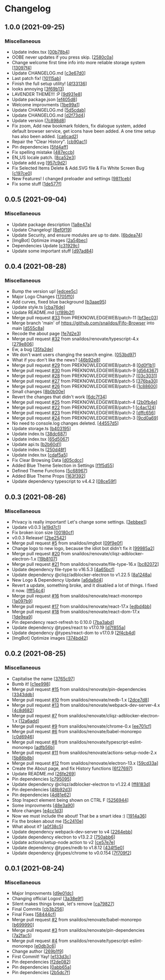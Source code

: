 # Changelog

<a name="1.0.0"></a>
## 1.0.0 (2021-09-25)

### Miscellaneous

-  Update index.tsx [[00b78b4](https://github.com/snaildos/Fifo-Browser/commit/00b78b42faf780b72e678df84355a3314ac55da2)]
-  OOBE never updates if you press skip. [[2580c0a](https://github.com/snaildos/Fifo-Browser/commit/2580c0afff5308c971cebb496d2f255fc3b768b2)]
-  Change welcome first time info into more reliable storage system [[13097f4](https://github.com/snaildos/Fifo-Browser/commit/13097f409180dbd854392df244c4b4ff907becf5)]
-  Update CHANGELOG.md [[c3e67d0](https://github.com/snaildos/Fifo-Browser/commit/c3e67d0a05f040684723f929314014ba0c7e153a)]
-  Last patch fix! [[10115ab](https://github.com/snaildos/Fifo-Browser/commit/10115ab8e64b71538b718cf5fc7f90850ee8de87)]
-  Finish the full setup utility! [[4f33136](https://github.com/snaildos/Fifo-Browser/commit/4f33136bf577c22d5c08a0c0a1cc6edf8b821d4e)]
-  looks annoying [[3f69b13](https://github.com/snaildos/Fifo-Browser/commit/3f69b131431a60638c0eb291e6a7dfc56d897e1f)]
-  LAVENDER THEME!!! :P [[9d931e8](https://github.com/snaildos/Fifo-Browser/commit/9d931e8b32c5194a472017dd03f108faff5a16ed)]
-  Update package.json [[ef405d8](https://github.com/snaildos/Fifo-Browser/commit/ef405d8b33c06a24838783e16f6d15dae4946221)]
-  Welcome improvments [[1be99a1](https://github.com/snaildos/Fifo-Browser/commit/1be99a1c5d62290611393b6d7a64fcc8d338edd4)]
-  Update CHANGELOG.md [[5d5cdab](https://github.com/snaildos/Fifo-Browser/commit/5d5cdabdaed42215c3f4786b74d8a99c6f826f37)]
-  Update CHANGELOG.md [[d2f73d4](https://github.com/snaildos/Fifo-Browser/commit/d2f73d4d2b01ffdb5eb4b0f35069f8e1416e5152)]
-  Update version [[7c898d8](https://github.com/snaildos/Fifo-Browser/commit/7c898d8bc4c14a73265048540bfb5f64c1ebdab1)]
-  Fix zoom, Add new bookmark folders, fix dialogue system, added default browser service, get icons have been added. A one time setup has also been added. [[ca6cad2](https://github.com/snaildos/Fifo-Browser/commit/ca6cad26108e99497d6d3ff445a271c42c782a55)]
-  Repair the &quot;Clear History&quot;. [[cb90ac1](https://github.com/snaildos/Fifo-Browser/commit/cb90ac1ae49dd560647f500a5a3f7eb04a4187a4)]
-  Pin dependencies [[5fd4aff](https://github.com/snaildos/Fifo-Browser/commit/5fd4aff952b17cca2455c32f74a95abb923f320d)]
-  Fix spelling mistake [[487eccb](https://github.com/snaildos/Fifo-Browser/commit/487eccbac051b638645e934895e7d5b375d37ff7)]
-  EN_US locale patch. [[8ca52e3](https://github.com/snaildos/Fifo-Browser/commit/8ca52e3d8c4be5bf35ef9e6f9037eb7c7cb74711)]
-  Update add.svg [[957c9d2](https://github.com/snaildos/Fifo-Browser/commit/957c9d27663de930bd6058f09223b81a2c08a53f)]
-  Fix Selected Items Delete &amp; Add.SVG file &amp; Fix White Screen Bug [[c197ce0](https://github.com/snaildos/Fifo-Browser/commit/c197ce071630ba3792a51a87b6ef7c786788903d)]
-  New Features! I changed preloader and settings [[9811ceb](https://github.com/snaildos/Fifo-Browser/commit/9811ceb7fc7b6962cb5cc922237298a799e24674)]
-  Fix some stuff [[1de577f](https://github.com/snaildos/Fifo-Browser/commit/1de577fea94ba23ad3700b66ec01d979d8b94633)]


<a name="0.0.5"></a>
## 0.0.5 (2021-09-04)

### Miscellaneous

-  Update package description [[1a8e47a](https://github.com/snaildos/Fifo-Browser/commit/1a8e47a7f78aced3dca582275c29e63415ebf95f)]
-  Update Changelog! [[8ef0f19](https://github.com/snaildos/Fifo-Browser/commit/8ef0f19dd7905b6938de948e06e2a1ae755c2ea2)]
-  Update Security, and ensure modules are up to date. [[6bdea74](https://github.com/snaildos/Fifo-Browser/commit/6bdea744d5bafaad223a7166b3fef9fc32dfdac0)]
-  [ImgBot] Optimize images [[2a54bec](https://github.com/snaildos/Fifo-Browser/commit/2a54bec26c66e145d82206cdfa582fd36ee69942)]
-  Dependencies Update [[c31929c](https://github.com/snaildos/Fifo-Browser/commit/c31929c5e090a3c37abdaacc8b20896eecd2b856)]
-  Update some important stuff [[d97ad84](https://github.com/snaildos/Fifo-Browser/commit/d97ad84e67dcf28c522e15118307ec7b02988843)]


<a name="0.0.4"></a>
## 0.0.4 (2021-08-28)

### Miscellaneous

-  Bump the version up! [[edcee5c](https://github.com/snaildos/Fifo-Browser/commit/edcee5cc8d048e2eaaf3abd3c647af9ec0b9e4fd)]
-  Major Logo Changes [[1705ff0](https://github.com/snaildos/Fifo-Browser/commit/1705ff005067e5733da17a4480fb0a1410b9887c)]
-  Add curves, fixed blue background [[b3aae95](https://github.com/snaildos/Fifo-Browser/commit/b3aae95bc125c1b7bc975fb0d270d2bce9555aa0)]
-  Update style.ts [[cba76de](https://github.com/snaildos/Fifo-Browser/commit/cba76defeab18932c16f0bc8f4fede538960b81d)]
-  Update README.md [[cf89b2f](https://github.com/snaildos/Fifo-Browser/commit/cf89b2f5f6d8addfde95180fbb13dde63e7a192c)]
-  Merge pull request [#33](https://github.com/snaildos/Fifo-Browser/issues/33) from PREKNOWLEDGEWEB/patch-11 [[bf3ec03](https://github.com/snaildos/Fifo-Browser/commit/bf3ec03699bcb0cf747af37a22fd9b90a30d4fd3)]
-  Merge branch &#x27;main&#x27; of https://github.com/snaildos/Fifo-Browser into main [[d555c8a](https://github.com/snaildos/Fifo-Browser/commit/d555c8a1d3db6939a3c7cf095b32ff3c19434c45)]
-  Recode the about page [[fe7d2e3](https://github.com/snaildos/Fifo-Browser/commit/fe7d2e39d0f9f3f61e5ccde0d00b3a9a69063de7)]
-  Merge pull request [#32](https://github.com/snaildos/Fifo-Browser/issues/32) from snaildos/renovate/typescript-4.x [[279e806](https://github.com/snaildos/Fifo-Browser/commit/279e806d5259ca6e765cec5a743a5aa76bc6a81c)]
-  Ew, a bug [[35fa2de](https://github.com/snaildos/Fifo-Browser/commit/35fa2de5e6fffd105d807649ec6d078f4c6ea1f3)]
-  We don&#x27;t want users changing the search engine. [[053bd97](https://github.com/snaildos/Fifo-Browser/commit/053bd97528e3bbd59d91c11ec13114e7b8fae5f7)]
-  What if you don&#x27;t like the news? [[46b92e8](https://github.com/snaildos/Fifo-Browser/commit/46b92e8c64f92d28dd014c1f34b00f750da219ff)]
-  Merge pull request [#29](https://github.com/snaildos/Fifo-Browser/issues/29) from PREKNOWLEDGEWEB/patch-8 [[0d0f1b1](https://github.com/snaildos/Fifo-Browser/commit/0d0f1b1433891f969ee2b0a074b6948c7c025dbf)]
-  Merge pull request [#30](https://github.com/snaildos/Fifo-Browser/issues/30) from PREKNOWLEDGEWEB/patch-9 [[d564367](https://github.com/snaildos/Fifo-Browser/commit/d5643679d10f1971ab91952c07835d56467b0f15)]
-  Merge pull request [#28](https://github.com/snaildos/Fifo-Browser/issues/28) from PREKNOWLEDGEWEB/patch-7 [[03c3031](https://github.com/snaildos/Fifo-Browser/commit/03c303134af6d27ccce1d5b822153ae4bdf70cea)]
-  Merge pull request [#27](https://github.com/snaildos/Fifo-Browser/issues/27) from PREKNOWLEDGEWEB/patch-5 [[376ba30](https://github.com/snaildos/Fifo-Browser/commit/376ba30d5e314417a312487a9fb5bed6d5be0e2d)]
-  Merge pull request [#26](https://github.com/snaildos/Fifo-Browser/issues/26) from PREKNOWLEDGEWEB/patch-6 [[1c88600](https://github.com/snaildos/Fifo-Browser/commit/1c8860021fa177bf1b9f01b23c3eb2410869ed5e)]
-  Small changes [[8b0b00e](https://github.com/snaildos/Fifo-Browser/commit/8b0b00eb42b35b09cf53b9836ee5b29d7ab568bf)]
-  Revert the changes that didn&#x27;t work [[6dc7f34](https://github.com/snaildos/Fifo-Browser/commit/6dc7f34c466d91a7efa59cdb2d5c14e2a754e66c)]
-  Merge pull request [#25](https://github.com/snaildos/Fifo-Browser/issues/25) from PREKNOWLEDGEWEB/patch-4 [[2b0fb4e](https://github.com/snaildos/Fifo-Browser/commit/2b0fb4e69bf3111b14b073f07d9602fa5392f782)]
-  Merge pull request [#22](https://github.com/snaildos/Fifo-Browser/issues/22) from PREKNOWLEDGEWEB/patch-1 [[c4ac124](https://github.com/snaildos/Fifo-Browser/commit/c4ac1247b2927d123e2f86a9e169ddd7386531e1)]
-  Merge pull request [#23](https://github.com/snaildos/Fifo-Browser/issues/23) from PREKNOWLEDGEWEB/patch-2 [[dffc656](https://github.com/snaildos/Fifo-Browser/commit/dffc65696636642690f8d60c914b6435ca41ee6c)]
-  Merge pull request [#24](https://github.com/snaildos/Fifo-Browser/issues/24) from PREKNOWLEDGEWEB/patch-3 [[9cd0a69](https://github.com/snaildos/Fifo-Browser/commit/9cd0a694718da6c7fb030eef4887095318086dab)]
-  No need to console.log changes deleted. [[44557d5](https://github.com/snaildos/Fifo-Browser/commit/44557d5e78726c5855266d0b1e06bb0b0cc446fa)]
-  Update storage.ts [[b403195](https://github.com/snaildos/Fifo-Browser/commit/b403195ba502df1e8980768150ef11a148d51260)]
-  Update index.ts [[38dc687](https://github.com/snaildos/Fifo-Browser/commit/38dc687b4bc41ed54ef66f86f4905b2191f8f888)]
-  Update index.tsx [[65d5067](https://github.com/snaildos/Fifo-Browser/commit/65d50672a7dc3952c06db7c9a8de930dc8646b7a)]
-  Update api.ts [[b2b60d1](https://github.com/snaildos/Fifo-Browser/commit/b2b60d1a81009b61d03be596498ec6737d6accc5)]
-  Update index.ts [[250d48f](https://github.com/snaildos/Fifo-Browser/commit/250d48fdc3b3384451784d5544f5bad862b12206)]
-  Update index.tsx [[cdaf5a5](https://github.com/snaildos/Fifo-Browser/commit/cdaf5a5da65b672344d698a278f082180c57aab5)]
-  Fix Clear Browsing Data [[d05cdcc](https://github.com/snaildos/Fifo-Browser/commit/d05cdcc74c01685f5b81a6b110c1d5c88338056e)]
-  Added Blue Theme Selection in Settings [[f1f5d55](https://github.com/snaildos/Fifo-Browser/commit/f1f5d551e18ff4eb9242a0529f4eb47120171163)]
-  Defined Theme Functions [[5c68967](https://github.com/snaildos/Fifo-Browser/commit/5c68967f3d1907cbe7031d4147920876a29858e3)]
-  Added Blue Theme Props [[163f392](https://github.com/snaildos/Fifo-Browser/commit/163f3928e7674e7969ac0ac5ebaedaf0ceecd99e)]
-  Update dependency typescript to v4.4.2 [[08ce59f](https://github.com/snaildos/Fifo-Browser/commit/08ce59fde55a1e4fd6318709d0cb1a27328030ad)]


<a name="0.0.3"></a>
## 0.0.3 (2021-08-26)

### Miscellaneous

-  Privacy is really important! Let&#x27;s change some settings. [[3ebbee1](https://github.com/snaildos/Fifo-Browser/commit/3ebbee16403f3686b33191ec35c04285268b92ac)]
-  Update v0.0.3 [[e19d7c1](https://github.com/snaildos/Fifo-Browser/commit/e19d7c1ed9b446dca9429b60e309ba4dea2b85ed)]
-  Fix broken icon size [[00180cf](https://github.com/snaildos/Fifo-Browser/commit/00180cf9209fa963e4b4744cbc2e24de89deb196)]
-  v0.0.3 Release! [[2be2542](https://github.com/snaildos/Fifo-Browser/commit/2be2542bd21cce70783e83941379d88d4057fc88)]
-  Merge pull request [#5](https://github.com/snaildos/Fifo-Browser/issues/5) from snaildos/imgbot [[09f9e0f](https://github.com/snaildos/Fifo-Browser/commit/09f9e0fceff347d27b7188297b4c5e8f2482525e)]
-  Change logo to new logo, because the idiot bot didn&#x27;t fix it [[99985a2](https://github.com/snaildos/Fifo-Browser/commit/99985a208016c84da9b941797badd3a131959311)]
-  Merge pull request [#20](https://github.com/snaildos/Fifo-Browser/issues/20) from snaildos/renovate/cliqz-adblocker-electron-1.x [[19b8107](https://github.com/snaildos/Fifo-Browser/commit/19b8107c708cdf9329eb4aae64ea250fe8cf3f7c)]
-  Merge pull request [#21](https://github.com/snaildos/Fifo-Browser/issues/21) from snaildos/renovate/file-type-16.x [[bc82072](https://github.com/snaildos/Fifo-Browser/commit/bc82072d456b65cb22e953b1c715caaddf4eb9a5)]
-  Update dependency file-type to v16.5.3 [[4a65bcf](https://github.com/snaildos/Fifo-Browser/commit/4a65bcfdba4d0b61b740e035ae8f05645387222d)]
-  Update dependency @cliqz/adblocker-electron to v1.22.5 [[8a1248a](https://github.com/snaildos/Fifo-Browser/commit/8a1248aa163909ae15f3fd0fda913ac5528aac4e)]
-  New Logo &amp; Dependency Update [[a6da8d4](https://github.com/snaildos/Fifo-Browser/commit/a6da8d43a38eb71e08aed9088e74c172bbc7ba47)]
-  Revert a update, something broke, and it disabled a lot of things. I fixed it now. [[fff54c4](https://github.com/snaildos/Fifo-Browser/commit/fff54c406e4e42f090391bdc4f7181f2e2e6a43b)]
-  Merge pull request [#16](https://github.com/snaildos/Fifo-Browser/issues/16) from snaildos/renovate/react-monorepo [[1a097b9](https://github.com/snaildos/Fifo-Browser/commit/1a097b926663404ecff60e7b029e2d0f2b41c4db)]
-  Merge pull request [#17](https://github.com/snaildos/Fifo-Browser/issues/17) from snaildos/renovate/react-17.x [[edbd4bb](https://github.com/snaildos/Fifo-Browser/commit/edbd4bb4e852899128dc98aa285d1c2a8ea018cc)]
-  Merge pull request [#18](https://github.com/snaildos/Fifo-Browser/issues/18) from snaildos/renovate/react-dom-17.x [[1de9ea9](https://github.com/snaildos/Fifo-Browser/commit/1de9ea93f561519b3c6e24da887109e24d56d84c)]
-  Pin dependency react-refresh to 0.10.0 [[7ba3abd](https://github.com/snaildos/Fifo-Browser/commit/7ba3abd4b8653ea09c869ece48d2933d101db14d)]
-  Update dependency @types/react to v17.0.19 [[d7f855a](https://github.com/snaildos/Fifo-Browser/commit/d7f855a3eb4876abac55fe4ad9a0910436994a51)]
-  Update dependency @types/react-dom to v17.0.9 [[2f4cb4d](https://github.com/snaildos/Fifo-Browser/commit/2f4cb4d509984d3564299bdfb86b3259e5bda114)]
-  [ImgBot] Optimize images [[374bd42](https://github.com/snaildos/Fifo-Browser/commit/374bd4285e6afefb74708d3f7277d0d5222dd2f4)]


<a name="0.0.2"></a>
## 0.0.2 (2021-08-25)

### Miscellaneous

-  Capitalise the name [[3765c97](https://github.com/snaildos/Fifo-Browser/commit/3765c97c0561a1975455c973c0a2f723fc4f628e)]
-  Bumb it! [[c1ee998](https://github.com/snaildos/Fifo-Browser/commit/c1ee9981969d2cbea986962d6550e54de8a76455)]
-  Merge pull request [#15](https://github.com/snaildos/Fifo-Browser/issues/15) from snaildos/renovate/pin-dependencies [[3343ddb](https://github.com/snaildos/Fifo-Browser/commit/3343ddb57309bba4a79d8454807b50f524383dee)]
-  Merge pull request [#10](https://github.com/snaildos/Fifo-Browser/issues/10) from snaildos/renovate/nedb-1.x [[2dce7d8](https://github.com/snaildos/Fifo-Browser/commit/2dce7d84d3617ea93c71a3e0890dc55379b28217)]
-  Merge pull request [#13](https://github.com/snaildos/Fifo-Browser/issues/13) from snaildos/renovate/webpack-dev-server-4.x [[4c8d682](https://github.com/snaildos/Fifo-Browser/commit/4c8d6824d304226aa4c9eb96ec8665325306c7ea)]
-  Merge pull request [#7](https://github.com/snaildos/Fifo-Browser/issues/7) from snaildos/renovate/cliqz-adblocker-electron-1.x [[12a6add](https://github.com/snaildos/Fifo-Browser/commit/12a6addd12767ed85fba930d5e175238abd4badf)]
-  Merge pull request [#9](https://github.com/snaildos/Fifo-Browser/issues/9) from snaildos/renovate/chrome-0.x [[ee701cf](https://github.com/snaildos/Fifo-Browser/commit/ee701cf656e6a116658bc29346ecc9569c923a02)]
-  Merge pull request [#6](https://github.com/snaildos/Fifo-Browser/issues/6) from snaildos/renovate/babel-monorepo [[c0d6946](https://github.com/snaildos/Fifo-Browser/commit/c0d69465ffc832bcb5a505ed510a545dd7db0f96)]
-  Merge pull request [#8](https://github.com/snaildos/Fifo-Browser/issues/8) from snaildos/renovate/typescript-eslint-monorepo [[adfb56b](https://github.com/snaildos/Fifo-Browser/commit/adfb56b923cdc5b285aa1cb42abedfe68846a884)]
-  Merge pull request [#11](https://github.com/snaildos/Fifo-Browser/issues/11) from snaildos/renovate/actions-setup-node-2.x [[5b86b8b](https://github.com/snaildos/Fifo-Browser/commit/5b86b8b575b700e0ec5bff1c34a528a54ed9ab01)]
-  Merge pull request [#12](https://github.com/snaildos/Fifo-Browser/issues/12) from snaildos/renovate/electron-13.x [[59cd33a](https://github.com/snaildos/Fifo-Browser/commit/59cd33ab052109ef0b123891ecd7ed2d7ba50ad1)]
-  Create the About page, and fix History functions [[6f27697](https://github.com/snaildos/Fifo-Browser/commit/6f27697ca48a3dec6d251ad305e64667836c9eea)]
-  Update README.md [[26fe269](https://github.com/snaildos/Fifo-Browser/commit/26fe269cf99a3546568fff1740c2841757809ce9)]
-  Pin dependencies [[c795095](https://github.com/snaildos/Fifo-Browser/commit/c79509597604046f215482f47c5e84ff2151f1b7)]
-  Update dependency @cliqz/adblocker-electron to v1.22.4 [[ff8183d](https://github.com/snaildos/Fifo-Browser/commit/ff8183d092c483d088250a6ca70ef189db6e1db4)]
-  Pin dependencies [[48b92d3](https://github.com/snaildos/Fifo-Browser/commit/48b92d37bb15cdc25e96e1849741be41d3a9b5df)]
-  Pin dependencies [[4d81e62](https://github.com/snaildos/Fifo-Browser/commit/4d81e624d1c196f12d70437d39641a6359f3df83)]
-  Stop Inspect element being shown on CTRL F [[5256944](https://github.com/snaildos/Fifo-Browser/commit/5256944aa427c9e5f1941d12491869ae8482d6be)]
-  Some improvments [[48e3a90](https://github.com/snaildos/Fifo-Browser/commit/48e3a9080eda27ff1660d1c4b0de238a55690747)]
-  More changes [[e4cc1d3](https://github.com/snaildos/Fifo-Browser/commit/e4cc1d3612548d1b3bcf2933d173a6514b8be63c)]
-  Now we must include the about! That be a smart idea :) [[1914a36](https://github.com/snaildos/Fifo-Browser/commit/1914a36526bbcb9da3f9436fcf3b5409cdb5bdc7)]
-  Fix the broken about me [[5c2410e](https://github.com/snaildos/Fifo-Browser/commit/5c2410eae9053b03c0b64a90ae53746e85c48a64)]
-  What about it? [[a0f38c5](https://github.com/snaildos/Fifo-Browser/commit/a0f38c5a668c80905ce3cd9c95cdeacc08a0e91c)]
-  Update dependency webpack-dev-server to v4 [[2264ebb](https://github.com/snaildos/Fifo-Browser/commit/2264ebb9b90132451e8639c848566970e6fb41d8)]
-  Update dependency electron to v13.2.2 [[750abb6](https://github.com/snaildos/Fifo-Browser/commit/750abb62887d4c617a051d42e245a9812c376de9)]
-  Update actions/setup-node action to v2 [[ce57e7e](https://github.com/snaildos/Fifo-Browser/commit/ce57e7ef582ffdc988ecfb847331f149560e8404)]
-  Update dependency @types/nedb to v1.8.12 [[434f5e0](https://github.com/snaildos/Fifo-Browser/commit/434f5e0c9efa8d4a113d29d44854ffc9bfd14006)]
-  Update dependency @types/chrome to v0.0.154 [[7f709f2](https://github.com/snaildos/Fifo-Browser/commit/7f709f2e9f10db1ef5b528068d9a85e318f9fb1b)]


<a name="0.0.1"></a>
## 0.0.1 (2021-08-24)

### Miscellaneous

-  Major Improvments [[d9e01dc](https://github.com/snaildos/Fifo-Browser/commit/d9e01dc3f8f98c3da176d03e5ea03812db6b4bb2)]
-  Changing official Logos! [[3a38e9f](https://github.com/snaildos/Fifo-Browser/commit/3a38e9f3789efa5ff7ae6a6c48f9b5b4b07ad8e8)]
-  Silent makes things break, let&#x27;s remove [[ca79827](https://github.com/snaildos/Fifo-Browser/commit/ca798275d1ad1552c019a8c71013b6a32ea78672)]
-  Final Commits [[cb3b256](https://github.com/snaildos/Fifo-Browser/commit/cb3b256e42126e79e3f66eb11d6861bd12916507)]
-  Final Fixes [[58444cf](https://github.com/snaildos/Fifo-Browser/commit/58444cf47b194ec163e39aa20f577824be460ce6)]
-  Merge pull request [#2](https://github.com/snaildos/Fifo-Browser/issues/2) from snaildos/renovate/babel-monorepo [[b699990](https://github.com/snaildos/Fifo-Browser/commit/b6999908a9cba4ca6e1bd8649f7ee8cec50431ff)]
-  Merge pull request [#3](https://github.com/snaildos/Fifo-Browser/issues/3) from snaildos/renovate/pin-dependencies [[7a2fac5](https://github.com/snaildos/Fifo-Browser/commit/7a2fac599678e8c36bb2b840c8b7acf3006d82d4)]
-  Merge pull request [#4](https://github.com/snaildos/Fifo-Browser/issues/4) from snaildos/renovate/typescript-eslint-monorepo [[e0db3c6](https://github.com/snaildos/Fifo-Browser/commit/e0db3c6be51af1ca593ba8041a898fa5837efedc)]
-  Change author [[269b1f9](https://github.com/snaildos/Fifo-Browser/commit/269b1f944e9589ded2aff5c1dd111346f73db3bd)]
-  First Commit! Yay! [[e133d3c](https://github.com/snaildos/Fifo-Browser/commit/e133d3cc00001a493c52a90579d1d7e6b4cc1018)]
-  Pin dependencies [[f2de082](https://github.com/snaildos/Fifo-Browser/commit/f2de08217b25831ca38ec73efcd55c4c1bcad6e3)]
-  Pin dependencies [[0abb65a](https://github.com/snaildos/Fifo-Browser/commit/0abb65af67ec22afdc3ee5da81a2e4ae8a252ba5)]
-  Pin dependencies [[2b5dc7f](https://github.com/snaildos/Fifo-Browser/commit/2b5dc7f2858ed7855ef59cc9ef316235d9b8f2a2)]


